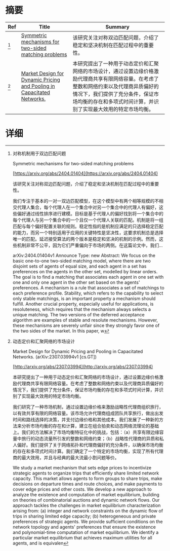 # 摘要

| Ref | Title | Summary |
| --- | --- | --- |
| [^1] | [Symmetric mechanisms for two-sided matching problems](https://arxiv.org/abs/2404.01404) | 该研究关注对称双边匹配问题，介绍了稳定和坚决机制在匹配过程中的重要性。 |
| [^2] | [Market Design for Dynamic Pricing and Pooling in Capacitated Networks.](http://arxiv.org/abs/2307.03994) | 本研究提出了一种用于动态定价和汇聚网络的市场设计，通过设置边缘价格激励代理商共享有限网络容量。在考虑了整数和网络约束以及代理商异质偏好的情况下，我们提供了充分条件，保证市场均衡的存在和多项式时间计算，并识别了实现最大效用的特定市场均衡。 |

# 详细

[^1]: 对称机制用于双边匹配问题

    Symmetric mechanisms for two-sided matching problems

    [https://arxiv.org/abs/2404.01404](https://arxiv.org/abs/2404.01404)

    该研究关注对称双边匹配问题，介绍了稳定和坚决机制在匹配过程中的重要性。

    

    我们专注于基本的一对一双边匹配模型，在这个模型中有两个相等规模的不相交代理人集合，每个代理人在一个集合中对另一个集合中的代理人有偏好，这些偏好通过线性排序进行建模。目标是基于代理人的偏好找到将一个集合中的每个代理人与另一个集合中的一个且仅一个代理人关联的匹配。机制是将一组匹配与每个偏好配置关联的规则。稳定性指的是机制应满足的只选择稳定匹配的能力，而另一个特别适用于应用的关键特性是坚决性，这要求机制总是选择唯一的匹配。延迟接受算法的两个版本是稳定和坚决的机制的示例。然而，这些机制非常不公平，因为它们严重偏向于市场的两侧。在这篇论文中，我们...

    arXiv:2404.01404v1 Announce Type: new  Abstract: We focus on the basic one-to-one two-sided matching model, where there are two disjoint sets of agents of equal size, and each agent in a set has preferences on the agents in the other set, modelled by linear orders. The goal is to find a matching that associates each agent in one set with one and only one agent in the other set based on the agents' preferences. A mechanism is a rule that associates a set of matchings to each preference profile. Stability, which refers to the capability to select only stable matchings, is an important property a mechanism should fulfill. Another crucial property, especially useful for applications, is resoluteness, which requires that the mechanism always selects a unique matching. The two versions of the deferred acceptance algorithm are examples of stable and resolute mechanisms. However, these mechanisms are severely unfair since they strongly favor one of the two sides of the market. In this paper, w
    
[^2]: 动态定价和汇聚网络的市场设计

    Market Design for Dynamic Pricing and Pooling in Capacitated Networks. (arXiv:2307.03994v1 [cs.GT])

    [http://arxiv.org/abs/2307.03994](http://arxiv.org/abs/2307.03994)

    本研究提出了一种用于动态定价和汇聚网络的市场设计，通过设置边缘价格激励代理商共享有限网络容量。在考虑了整数和网络约束以及代理商异质偏好的情况下，我们提供了充分条件，保证市场均衡的存在和多项式时间计算，并识别了实现最大效用的特定市场均衡。

    

    我们研究了一种市场机制，通过设置边缘价格来激励战略性代理商组织旅行，以有效共享有限的网络容量。该市场允许代理商组成团队共享旅行，做出出发时间和路线选择的决策，并支付边缘价格和其他成本。我们发展了一种新的方法来分析市场均衡的存在和计算，建立在组合拍卖和动态网络流理论的基础上。我们的方法解决了市场均衡特征化中的挑战，包括：（a）共享有限边缘容量中旅行的动态流量所引发的整数和网络约束；（b）战略性代理商的异质和私人偏好。我们提供了关于网络拓扑和代理商偏好的充分条件，以确保市场均衡的存在和多项式时间计算。我们确定了一个特定的市场均衡，实现了所有代理商的最大效用，并且与经典的最大流最小割问题等价。

    We study a market mechanism that sets edge prices to incentivize strategic agents to organize trips that efficiently share limited network capacity. This market allows agents to form groups to share trips, make decisions on departure times and route choices, and make payments to cover edge prices and other costs. We develop a new approach to analyze the existence and computation of market equilibrium, building on theories of combinatorial auctions and dynamic network flows. Our approach tackles the challenges in market equilibrium characterization arising from: (a) integer and network constraints on the dynamic flow of trips in sharing limited edge capacity; (b) heterogeneous and private preferences of strategic agents. We provide sufficient conditions on the network topology and agents' preferences that ensure the existence and polynomial-time computation of market equilibrium. We identify a particular market equilibrium that achieves maximum utilities for all agents, and is equivalen
    

